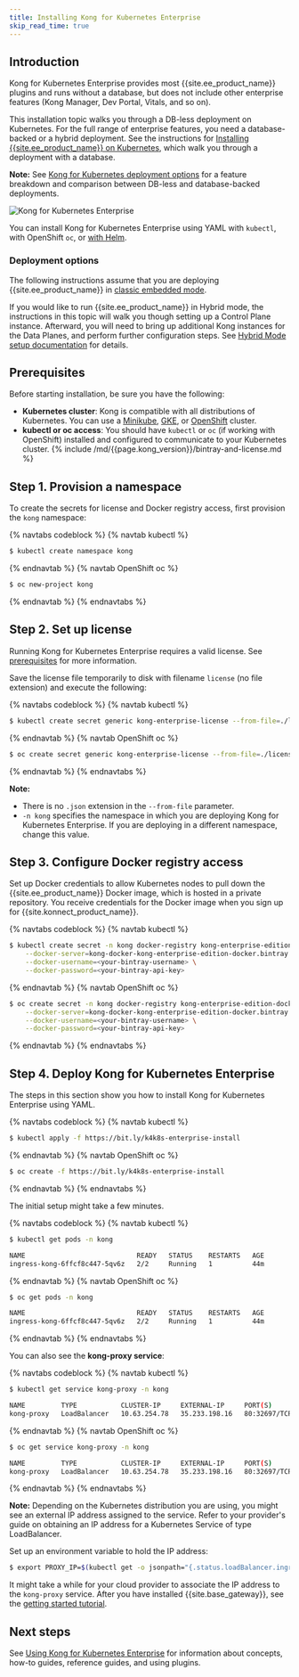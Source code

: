 ```yaml
---
title: Installing Kong for Kubernetes Enterprise
skip_read_time: true
---
```


## Introduction
Kong for Kubernetes Enterprise provides most {{site.ee_product_name}} plugins and runs
without a database, but does not include other enterprise features (Kong
Manager, Dev Portal, Vitals, and so on).

This installation topic walks you through a DB-less deployment on
Kubernetes. For the full range of enterprise features, you need a
database-backed or a hybrid deployment. See the instructions for
[Installing {{site.ee_product_name}} on Kubernetes](/enterprise/{{page.kong_version}}/deployment/installation/kong-on-kubernetes),
which walk you through a deployment with a database.

<div class="alert alert-ee blue">
<strong>Note:</strong>
See <a href="/enterprise/{{page.kong_version}}/deployment/kubernetes-deployment-options">Kong for Kubernetes deployment options</a>
for a feature breakdown and comparison between DB-less and database-backed
deployments.
</div>

![Kong for Kubernetes Enterprise](/assets/images/docs/ee/kubernetes/k4k8s-enterprise.png)

You can install Kong for Kubernetes Enterprise using YAML with `kubectl`, with
OpenShift `oc`, or [with Helm](https://github.com/Kong/charts/tree/main/charts/kong).

### Deployment options

The following instructions assume that you are deploying {{site.ee_product_name}} in [classic embedded mode](/enterprise/{{page.kong_version}}/deployment/deployment-options).

If you would like to run {{site.ee_product_name}} in Hybrid mode, the instructions in this topic will walk you though setting up a Control Plane instance. Afterward, you will need to bring up additional Kong instances for the Data Planes, and perform further configuration steps. See [Hybrid Mode setup documentation](https://github.com/Kong/charts/blob/main/charts/kong#hybrid-mode) for details.

## Prerequisites
Before starting installation, be sure you have the following:

- **Kubernetes cluster**: Kong is compatible with all distributions of Kubernetes. You can use a [Minikube](https://kubernetes.io/docs/setup/minikube/), [GKE](https://cloud.google.com/kubernetes-engine/), or [OpenShift](https://www.openshift.com/products/container-platform) cluster.
- **kubectl or oc access**: You should have `kubectl` or `oc` (if working with OpenShift) installed and configured to communicate to your Kubernetes cluster.
{% include /md/{{page.kong_version}}/bintray-and-license.md %}

## Step 1. Provision a namespace

To create the secrets for license and Docker registry access,
first provision the `kong` namespace:

{% navtabs codeblock %}
{% navtab kubectl %}
```bash
$ kubectl create namespace kong
```
{% endnavtab %}
{% navtab OpenShift oc %}
```bash
$ oc new-project kong
```
{% endnavtab %}
{% endnavtabs %}

## Step 2. Set up license
Running Kong for Kubernetes Enterprise requires a valid license. See [prerequisites](#prerequisites) for more information.

Save the license file temporarily to disk with filename `license` (no file extension) and execute the following:

{% navtabs codeblock %}
{% navtab kubectl %}
```sh
$ kubectl create secret generic kong-enterprise-license --from-file=./license -n kong
```
{% endnavtab %}
{% navtab OpenShift oc %}
```sh
$ oc create secret generic kong-enterprise-license --from-file=./license -n kong
```
{% endnavtab %}
{% endnavtabs %}

<div class="alert alert-ee blue">
<strong>Note:</strong><br>
<ul>
  <li>There is no <code>.json</code> extension in the <code>--from-file</code> parameter.</li>
  <li><code>-n kong</code> specifies the namespace in which you are deploying Kong for Kubernetes Enterprise. If you are deploying in a different namespace, change this value.</li></ul></div>

## Step 3. Configure Docker registry access

Set up Docker credentials to allow Kubernetes nodes to pull down the {{site.ee_product_name}} Docker image, which is hosted in a private repository. You receive credentials for the Docker image when you sign up for {{site.konnect_product_name}}.

{% navtabs codeblock %}
{% navtab kubectl %}
```sh
$ kubectl create secret -n kong docker-registry kong-enterprise-edition-docker \
    --docker-server=kong-docker-kong-enterprise-edition-docker.bintray.io \
    --docker-username=<your-bintray-username> \
    --docker-password=<your-bintray-api-key>
```
{% endnavtab %}
{% navtab OpenShift oc %}
```sh
$ oc create secret -n kong docker-registry kong-enterprise-edition-docker \
    --docker-server=kong-docker-kong-enterprise-edition-docker.bintray.io \
    --docker-username=<your-bintray-username> \
    --docker-password=<your-bintray-api-key>
```
{% endnavtab %}
{% endnavtabs %}

## Step 4. Deploy Kong for Kubernetes Enterprise
The steps in this section show you how to install Kong for Kubernetes Enterprise using YAML.

{% navtabs codeblock %}
{% navtab kubectl %}
```sh
$ kubectl apply -f https://bit.ly/k4k8s-enterprise-install
```
{% endnavtab %}
{% navtab OpenShift oc %}
```sh
$ oc create -f https://bit.ly/k4k8s-enterprise-install
```
{% endnavtab %}
{% endnavtabs %}

The initial setup might take a few minutes.

{% navtabs codeblock %}
{% navtab kubectl %}
```sh
$ kubectl get pods -n kong

NAME                            READY   STATUS    RESTARTS   AGE
ingress-kong-6ffcf8c447-5qv6z   2/2     Running   1          44m
```
{% endnavtab %}
{% navtab OpenShift oc %}
```sh
$ oc get pods -n kong

NAME                            READY   STATUS    RESTARTS   AGE
ingress-kong-6ffcf8c447-5qv6z   2/2     Running   1          44m
```
{% endnavtab %}
{% endnavtabs %}

You can also see the **kong-proxy service**:

{% navtabs codeblock %}
{% navtab kubectl %}
```sh
$ kubectl get service kong-proxy -n kong

NAME         TYPE           CLUSTER-IP     EXTERNAL-IP     PORT(S)                      AGE
kong-proxy   LoadBalancer   10.63.254.78   35.233.198.16   80:32697/TCP,443:32365/TCP   22h
```
{% endnavtab %}
{% navtab OpenShift oc %}
```sh
$ oc get service kong-proxy -n kong

NAME         TYPE           CLUSTER-IP     EXTERNAL-IP     PORT(S)                      AGE
kong-proxy   LoadBalancer   10.63.254.78   35.233.198.16   80:32697/TCP,443:32365/TCP   22h
```
{% endnavtab %}
{% endnavtabs %}


<div class="alert alert-ee blue">
<strong>Note:</strong> Depending on the Kubernetes distribution you are using,
you might see an external IP address assigned to the service. Refer to your
provider's guide on obtaining an IP address for a Kubernetes Service of type
LoadBalancer.
</div>

Set up an environment variable to hold the IP address:

```sh
$ export PROXY_IP=$(kubectl get -o jsonpath="{.status.loadBalancer.ingress[0].ip}" service -n kong kong-proxy)
```

It might take a while for your cloud provider to associate the IP address to the `kong-proxy` service.
After you have installed {{site.base_gateway}}, see the [getting started tutorial](/kubernetes-ingress-controller/guides/getting-started).

## Next steps
See [Using Kong for Kubernetes Enterprise](/enterprise/{{page.kong_version}}/deployment/using-kong-for-kubernetes) for information about concepts, how-to guides, reference guides, and using plugins.
